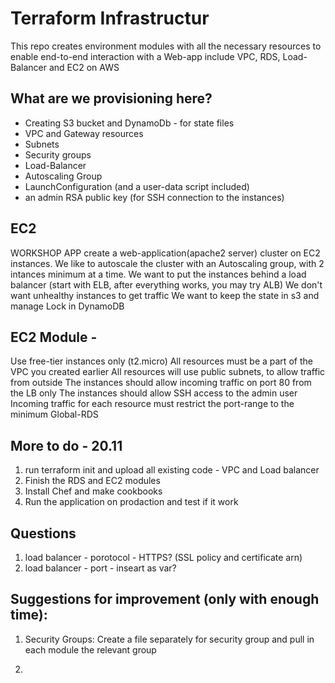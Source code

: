 # Terraform Infrastructur

This repo creates environment modules with all the necessary resources to enable end-to-end interaction with a Web-app include VPC, RDS, Load-Balancer and EC2 on AWS

## What are we provisioning here?

- Creating S3 bucket and DynamoDb - for state files 
- VPC and Gateway resources
- Subnets
- Security groups
- Load-Balancer
- Autoscaling Group
- LaunchConfiguration (and a user-data script included)
- an admin RSA public key (for SSH connection to the instances)

## EC2 ##

WORKSHOP APP
create a web-application(apache2 server) cluster on EC2 instances. We like to autoscale the cluster with an Autoscaling group, with 2 intances minimum at a time. We want to put the instances behind a load balancer (start with ELB, after everything works, you may try ALB) We don't want unhealthy instances to get traffic We want to keep the state in s3 and manage Lock in DynamoDB

## EC2 Module - 

Use free-tier instances only (t2.micro)
All resources must be a part of the VPC you created earlier
All resources will use public subnets, to allow traffic from outside
The instances should allow incoming traffic on port 80 from the LB only
The instances should allow SSH access to the admin user
Incoming traffic for each resource must restrict the port-range to the minimum
Global-RDS


## More to do - 20.11 

1. run terraform init and upload all existing code - VPC and Load balancer
2. Finish the RDS and EC2 modules
3. Install Chef and make cookbooks
4. Run the application on prodaction and test if it work

##  Questions
1. load balancer - porotocol - HTTPS? (SSL policy and certificate arn)
2. load balancer - port - inseart as var?


## Suggestions for improvement (only with enough time):

1. Security Groups:
Create a file separately for security group and pull in each module the relevant group

2. 


